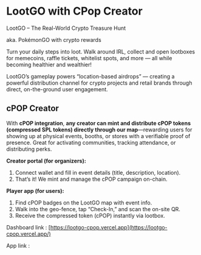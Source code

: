 # LootGO with CPop Creator

LootGO – The Real-World Crypto Treasure Hunt

aka. PokémonGO with crypto rewards

Turn your daily steps into loot. 
Walk around IRL, collect and open lootboxes for memecoins, raffle tickets, whitelist spots, and more — all while becoming healthier and wealthier!

LootGO’s gameplay powers “location-based airdrops” — creating a powerful distribution channel for crypto projects and retail brands through direct, on-the-ground user engagement.

## cPOP Creator

With **cPOP integration**, **any creator can mint and distribute cPOP tokens (compressed SPL tokens) directly through our map**—rewarding users for showing up at physical events, booths, or stores with a verifiable proof of presence. Great for activating communities, tracking attendance, or distributing perks.

**Creator portal (for organizers):**

1. Connect wallet and fill in event details (title, description, location).
2. That’s it! We mint and manage the cPOP campaign on-chain.

**Player app (for users):**

1. Find cPOP badges on the LootGO map with event info.
2. Walk into the geo-fence, tap “Check-In,” and scan the on-site QR.
3. Receive the compressed token (cPOP) instantly via lootbox.

Dashboard link : [https://lootgo-cpop.vercel.app](https://lootgo-cpop.vercel.app/)

App link :
